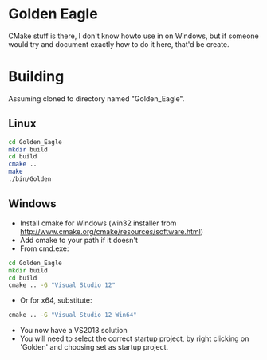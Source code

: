 Golden Eagle
============

CMake stuff is there, I don't know howto use in on Windows, but if someone would try and document exactly how to do it here, that'd be create.

Building
========

Assuming cloned to directory named "Golden_Eagle".

Linux
-----

```bash
cd Golden_Eagle
mkdir build
cd build
cmake ..
make
./bin/Golden

```

Windows
-------

- Install cmake for Windows (win32 installer from http://www.cmake.org/cmake/resources/software.html)
- Add cmake to your path if it doesn't
- From cmd.exe:

```bat
cd Golden_Eagle
mkdir build
cd build
cmake .. -G "Visual Studio 12"
```

- Or for x64, substitute:

```bat
cmake .. -G "Visual Studio 12 Win64"
```

- You now have a VS2013 solution
- You will need to select the correct startup project, by right clicking on 'Golden' and choosing set as startup project.
